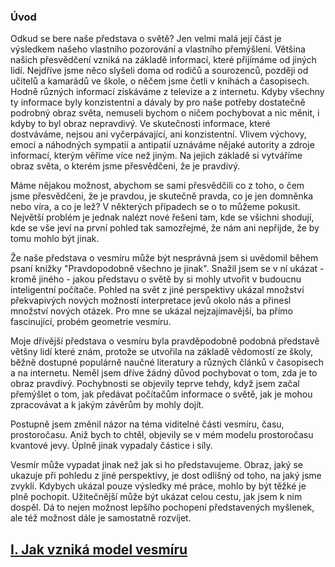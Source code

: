 ### Úvod

Odkud se bere naše představa o světě?
Jen velmi malá její část je výsledkem našeho vlastního pozorování a vlastního přemýšlení.
Většina našich přesvědčení vzniká na základě informací, které přijímáme od jiných lidí.
Nejdříve jsme něco slyšeli doma od rodičů a sourozenců, později od učitelů a kamarádů ve škole,
o něčem jsme četli v knihách a časopisech. Hodně různých informací získáváme z televize a z internetu.
Kdyby všechny ty informace byly konzistentní a dávaly by pro naše potřeby dostatečně podrobný obraz světa,
nemuseli bychom o ničem pochybovat a nic měnit, i kdyby to byl obraz nepravdivý.
Ve skutečnosti informace, které dostváváme, nejsou ani vyčerpávající, ani konzistentní.
Vlivem výchovy, emocí a náhodných sympatií a antipatií uznáváme nějaké autority a zdroje informací,
kterým věříme více než jiným. Na jejich základě si vytváříme obraz světa, o kterém jsme přesvědčeni, že je pravdivý. 

Máme nějakou možnost, abychom se sami přesvědčili co z toho, o čem jsme přesvědčeni, že je pravdou,
je skutečně pravda, co je jen domněnka nebo víra, a co je lež? V některých případech se o to můžeme pokusit.
Největší problém je jednak nalézt nové řešení tam, kde se všichni shodují, kde se vše jeví na první pohled tak samozřejmé,
že nám ani nepřijde, že by tomu mohlo být jinak.

Že naše představa o vesmíru může být nesprávná jsem si uvědomil během psaní knížky "Pravdopodobně všechno je jinak".
Snažil jsem se v ní ukázat - kromě jiného - jakou představu o světě by si mohly utvořit v budoucnu inteligentní počítače.
Pohled na svět z jiné perspektivy ukázal množství překvapivých nových možností interpretace jevů okolo nás
a přinesl množství nových otázek. Pro mne se ukázal nejzajímavější, ba přímo fascinující, probém geometrie vesmíru.

Moje dřívější představa o vesmíru byla pravděpodobně podobná představě většny lidí které znám,
protože se utvořila na základě vědomostí ze školy, běžně dostupné populárně naučné literatury
a různých článků v časopisech a na internetu. Neměl jsem dříve žádný důvod pochybovat o tom,
zda je to obraz pravdivý. Pochybnosti se objevily teprve tehdy, když jsem začal přemýšlet o tom,
jak předávat počítačům informace o světě, jak je mohou zpracovávat a k jakým závěrům by mohly dojít.

Postupně jsem změnil názor na téma viditelné části vesmíru, času, prostoročasu.
Aniž bych to chtěl, objevily se v mém modelu prostoročasu kvantové jevy. Úplně jinak vypadaly částice i síly.

Vesmír může vypadat jinak než jak si ho představujeme. Obraz, jaký se ukazuje při pohledu z jiné perspektivy,
je dost odlišný od toho, na jaký jsme zvyklí. Kdybych ukázal pouze výsledky mé práce,
mohlo by být těžké je plně pochopit. Užitečnější může být ukázat celou cestu, jak jsem k nim dospěl.
Dá to nejen možnost lepšího pochopení představených myšlenek, ale též možnost dále je samostatně rozvíjet.

## [I. Jak vzniká model vesmíru](rozdzial1)
